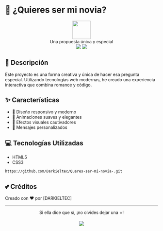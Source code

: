 # 💝 ¿Quieres ser mi novia? 

<div align="center">
    <img src="https://media.giphy.com/media/LnQjpWaON8nhr21vNW/giphy.gif" width="60"> 
    <br>Una propuesta única y especial<br>
    <img src="https://img.shields.io/badge/Made%20with-Love-ff69b4">
    <img src="https://img.shields.io/badge/Powered%20by-Romance-red">
</div>

## 🌟 Descripción

Este proyecto es una forma creativa y única de hacer esa pregunta especial. Utilizando tecnologías web modernas, he creado una experiencia interactiva que combina romance y código.

## ✨ Características

- 💖 Diseño responsivo y moderno
- 🎨 Animaciones suaves y elegantes
- 🌈 Efectos visuales cautivadores
- 💌 Mensajes personalizados

## 💻 Tecnologías Utilizadas

- HTML5
- CSS3


```bash
https://github.com/Darkieltec/Queres-ser-mi-novia-.git
```

## 💕 Créditos

Creado con ❤️ por [DARKIELTEC]

---
<div align="center">
    <p>Si ella dice que sí, ¡no olvides dejar una ⭐!</p>
    <img src="https://forthebadge.com/images/badges/built-with-love.svg">
</div>
